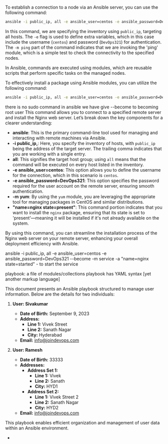 To establish a connection to a node via an Ansible server, you can use the following command: 

```bash
ansible -i public_ip, all -e ansible_user=centos -e ansible_password=DevOps321 -m ping
```

In this command, we are specifying the inventory using `public_ip`, targeting all hosts. The `-e` flag is used to define extra variables, which in this case include the username (`centos`) and password (`DevOps321`) for authentication. The `-m ping` part of the command indicates that we are invoking the 'ping' module, which is a simple test to check the connectivity to the specified nodes. 

In Ansible, commands are executed using modules, which are reusable scripts that perform specific tasks on the managed nodes.

To effectively install a package using Ansible modules, you can utilize the following command:

```bash
ansible -i public_ip, all -e ansible_user=centos -e ansible_password=DevOps321 --become -m yum -a "name=nginx state=present"
```
there is no sudo command in ansible we have give --become to becoming root user
This command allows you to connect to a specified remote server and install the Nginx web server. Let’s break down the key components for a clearer understanding:

- **ansible**: This is the primary command-line tool used for managing and interacting with remote machines via Ansible.
- **-i public_ip,**: Here, you specify the inventory of hosts, with `public_ip` being the address of the target server. The trailing comma indicates that you are working with a single entry.
- **all**: This signifies the target host group; using `all` means that the command will be executed on every host listed in the inventory.
- **-e ansible_user=centos**: This option allows you to define the username for the connection, which in this scenario is `centos`.
- **-e ansible_password=DevOps321**: This option specifies the password required for the user account on the remote server, ensuring smooth authentication.
- **-m yum**: By using the `yum` module, you are leveraging the appropriate tool for managing packages in CentOS and similar distributions.
- **"name=nginx state=present"**: This command portion indicates that you want to install the `nginx` package, ensuring that its state is set to 'present'—meaning it will be installed if it's not already available on the system.

By using this command, you can streamline the installation process of the Nginx web server on your remote server, enhancing your overall deployment efficiency with Ansible.

ansible -i public_ip, all -e ansible_user=centos -e ansible_password=DevOps321 --become -m service -a "name=nginx state=started" - to start the service

playbook: a file of modules/collections
playbook has YAML syntax [yet another markup language]

This document presents an Ansible playbook structured to manage user information. Below are the details for two individuals:

1. **User: Sivakumar**
   - **Date of Birth:** September 9, 2023
   - **Address:**
     - **Line 1:** Vivek Street
     - **Line 2:** Sanath Nagar
     - **City:** Hyderabad
   - **Email:** info@joindevops.com

2. **User: Ramesh**
   - **Date of Birth:** 33333
   - **Addresses:**
     - **Address Set 1:**
       - **Line 1:** Vivek
       - **Line 2:** Sanath
       - **City:** HYD1
     - **Address Set 2:**
       - **Line 1:** Vivek Street 2
       - **Line 2:** Sanath Nagar
       - **City:** HYD2
   - **Email:** info@joindevops.com

This playbook enables efficient organization and management of user data within an Ansible environment.
    
  - 
   
